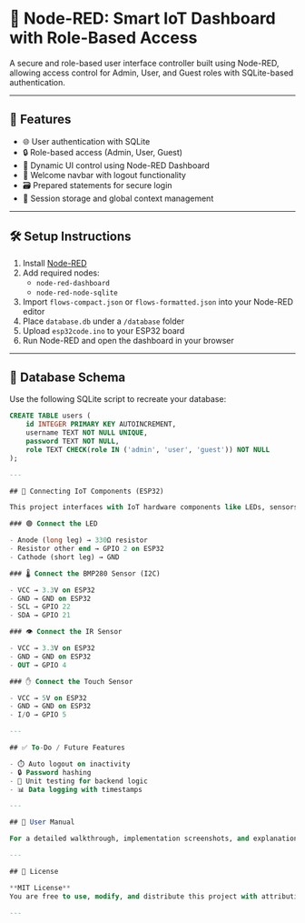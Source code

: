# 🔧 Node-RED: Smart IoT Dashboard with Role-Based Access

A secure and role-based user interface controller built using Node-RED, allowing access control for Admin, User, and Guest roles with SQLite-based authentication.

---

## 🚀 Features

- 🌐 User authentication with SQLite  
- 🔒 Role-based access (Admin, User, Guest)  
- 🧩 Dynamic UI control using Node-RED Dashboard  
- 👋 Welcome navbar with logout functionality  
- 🗃️ Prepared statements for secure login  
- 🔄 Session storage and global context management  

---

## 🛠️ Setup Instructions

1. Install [Node-RED](https://nodered.org/docs/getting-started/local)
2. Add required nodes:
   - `node-red-dashboard`
   - `node-red-node-sqlite`
3. Import `flows-compact.json` or `flows-formatted.json` into your Node-RED editor
4. Place `database.db` under a `/database` folder
5. Upload `esp32code.ino` to your ESP32 board
6. Run Node-RED and open the dashboard in your browser

---

## 💾 Database Schema

Use the following SQLite script to recreate your database:

```sql
CREATE TABLE users (
    id INTEGER PRIMARY KEY AUTOINCREMENT,
    username TEXT NOT NULL UNIQUE,
    password TEXT NOT NULL,
    role TEXT CHECK(role IN ('admin', 'user', 'guest')) NOT NULL
);

---

## 🔌 Connecting IoT Components (ESP32)

This project interfaces with IoT hardware components like LEDs, sensors, and touch modules using the ESP32. Below is the wiring guide:

### 🟢 Connect the LED

- Anode (long leg) → 330Ω resistor  
- Resistor other end → GPIO 2 on ESP32  
- Cathode (short leg) → GND  

### 🌡️ Connect the BMP280 Sensor (I2C)

- VCC → 3.3V on ESP32  
- GND → GND on ESP32  
- SCL → GPIO 22  
- SDA → GPIO 21  

### 👁️ Connect the IR Sensor

- VCC → 3.3V on ESP32  
- GND → GND on ESP32  
- OUT → GPIO 4  

### ✋ Connect the Touch Sensor

- VCC → 5V on ESP32  
- GND → GND on ESP32  
- I/O → GPIO 5  

---

## ✅ To-Do / Future Features

- ⏱️ Auto logout on inactivity  
- 🔒 Password hashing  
- 🧪 Unit testing for backend logic  
- 📊 Data logging with timestamps  

---

## 📘 User Manual

For a detailed walkthrough, implementation screenshots, and explanation, refer to the `User-Manual.pdf` file included in the repository.

---

## 📜 License

**MIT License**  
You are free to use, modify, and distribute this project with attribution.

---
